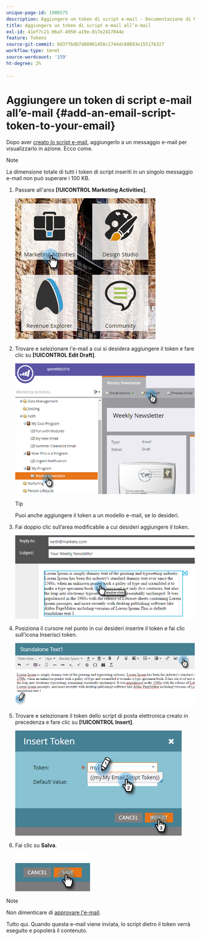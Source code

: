 ```yaml
---
unique-page-id: 1900575
description: Aggiungere un token di script e-mail - Documentazione di Marketo - Documentazione del prodotto
title: Aggiungere un token di script e-mail all’e-mail
exl-id: 41ef7c21-06af-4950-a19e-017e2417044e
feature: Tokens
source-git-commit: 0d37fbdb7d08901458c1744dc68893e155176327
workflow-type: tm+mt
source-wordcount: '159'
ht-degree: 2%

---
```


# Aggiungere un token di script e-mail all’e-mail {#add-an-email-script-token-to-your-email}

Dopo aver [creato lo script e-mail](/help/marketo/product-docs/email-marketing/general/using-tokens/create-an-email-script-token.md), aggiungerlo a un messaggio e-mail per visualizzarlo in azione. Ecco come.

>[!NOTE]
>
>La dimensione totale di tutti i token di script inseriti in un singolo messaggio e-mail non può superare i 100 KB.

1. Passare all&#39;area **[!UICONTROL Marketing Activities]**.

   ![](assets/one-2.png)

1. Trovare e selezionare l&#39;e-mail a cui si desidera aggiungere il token e fare clic su **[!UICONTROL Edit Draft]**.

   ![](assets/two-2.png)

   >[!TIP]
   >
   >Puoi anche aggiungere il token a un modello e-mail, se lo desideri.

1. Fai doppio clic sull’area modificabile a cui desideri aggiungere il token.

   ![](assets/three-2.png)

1. Posiziona il cursore nel punto in cui desideri inserire il token e fai clic sull’icona Inserisci token.

   ![](assets/four-2.png)

1. Trovare e selezionare il token dello script di posta elettronica creato in precedenza e fare clic su **[!UICONTROL Insert]**.

   ![](assets/five-1.png)

1. Fai clic su **Salva**.

   ![](assets/six.png)

>[!NOTE]
>
>Non dimenticare di [approvare l&#39;e-mail](/help/marketo/product-docs/email-marketing/general/creating-an-email/approve-an-email.md).

Tutto qui. Quando questa e-mail viene inviata, lo script dietro il token verrà eseguito e popolerà il contenuto.
